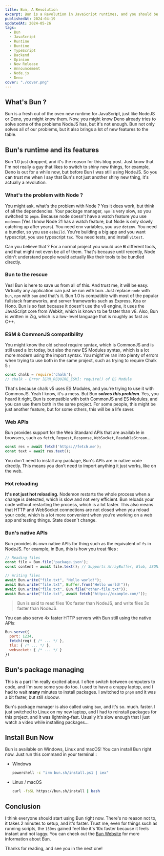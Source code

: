 ```yaml
---
title: Bun, A Revolution
excerpt: Bun is a Revolution in JavaScript runtimes, and you should be excited. Here's why.
publishedAt: 2024-04-19
updatedAt: 2024-05-26
tags:
  - Bun
  - JavaScript
  - Runtime
  - Buntime
  - TypeScript
  - Backend
  - Opinion
  - New Release
  - Announcement
  - Node.js
  - Deno
cover: "./cover.png"
---
```


## What's Bun ?

Bun is a fresh out of the oven new runtime for JavaScript, just like NodeJS or Deno, you might know them. Now, you might know Deno already tries to solve some of the problems NodeJS has, but it's not enough. Bun not only solves all of our problems, but it also brings a lot of new features to the table.

## Bun's runtime and its features

Bun 1.0 just dropped, and it's the reason for this blog post. Just know that I'm not really a guy that likes to switch to shiny new things, for example, Deno is out for a while now, but before Bun I was still using NodeJS. So you can trust me when I say that Bun's not just another shiny new thing, it's actually a revolution.

### What's the problem with Node ?

You might ask, what's the problem with Node ? Yes it does work, but think of all the dependencies. Your package manager, `npm` is very slow, so you switched to `pnpm`. Because node doesn't have a watch feature you use `nodemon` (Yes I know Node 21 has a watch feature, but Node is only slowly catching up after years). You need env variables, you use `dotenv`. You need a bundler, so you use `esbuild`. You're building a big app and you want typescript, you use typescript `tsc`. You need tests, and install `vitest`.

Can you believe that ? For a normal project you would use **6** different tools, and that might not even be all of them. That's because until recently, Node didn't understand people would actually like their tools to be bundled directly.

### Bun to the rescue

Yes! Bun is here to save us from all of this. And trust me, it will be easy. Virtually any application can just be run with bun. Just replace `node` with `bun`, `npm` with `bun` and that's it. Bun 1.0 is compatible with most of the popular fullstack frameworks, and server frameworks such as Express, Koa or Hono. Bun is so fast because it doesn't use the v8 engine, it uses the JavaScript core from Webkit, which is known to be faster than v8. Also, Bun is written in Zig, which is a low-level language that is roughly as fast as C++.

<!-- ![Fullstack frameworks working with Bun]($assets/blog/bun-a-revolution/frameworks.png 'Frameworks list') -->

### ESM & CommonJS compatibility

You might know the old school require syntax, which is CommonJS and is still used a lot today, but also the new ES Modules syntax, which is a lot more modern using the import syntax. You might've ran into plenty of errors when trying to use both in the same project, such as trying to require Chalk 5 :

```js
const chalk = require('chalk');
// chalk - Error [ERR_REQUIRE_ESM]: require() of ES Module
```

That's because chalk v5 uses ES Modules, and you're trying to use it with CommonJS. Yeah I know, it's a mess. But Bun ***solves this problem***. Yes, you heard it right, Bun is compatible with both CommonJS and ES Modules, and you can use them both in the same project. For some people, this might be just another feature, but for some others, this will be a life saver.

### Web APIs

Bun provides support for the Web Standard APIs that are availab le in browsers, such as `fetch`, `Request`, `Response`, `WebSocket`, `ReadableStream`...

```javascript
const res = await fetch('https://fetch.me');
const text = await res.text();
```

You don't need to install any package, Bun's APIs are in native code directly. This means you don't need to import anything it just works, like on the web.

### Hot reloading

**It's not just hot reloading.** Nodemon restarts the whole process when a change is detected, which is slow and not very efficient. Bun reloads your code without restarting the process, which is a lot faster. This also means that HTTP and WebSocket connections are not closed when you reload your code, which is a lot more convenient when you're working on a web app and testing things. State doesn´t change.

### Bun's native APIs

Bun provides its own native APIs for thing such as the equivalent of `fs` in NodeJS. For example, in Bun, this is how you treat files :

```js
// Reading files
const file = Bun.file('package.json');
const content = await file.text(); // Supports ArrayBuffer, Blob, JSON...

// Writing files
await Bun.write("file.txt", "Hello world!");
await Bun.write("file.txt", Buffer.from("Hello world!"));
await Bun.write("file.txt", Bun.file("other-file.txt"));
await Bun.write("file.txt", await fetch("https://example.com/"));
```

> Bun is said to read files 10x faster than NodeJS, and write files 3x faster than NodeJS.

You can also serve 4x faster HTTP servers with Bun still using the native APIs: 

```js
Bun.serve({
  port: 1234,
  fetch(req) { /* ... */ },
  tls: { /* ... */ },
  websocket: { /* ... */ }
})
```

## Bun's package managing

This is a part I'm really excited about. I often switch between computers to code, and I'm sure some you do too. I used to have a crappy laptop, and I had to wait **many** minutes to install packages. I switched to `pnpm` and it was a bit faster, but still slooow.

Bun's package manager is also called using `bun`, and it's so. much. faster. I just switched to Linux on my new laptop, and I had to reinstall packages for this project, and it was lightning-fast. Usually it's slow enough that I just watch a video while installing packages...

<!-- ![Installing speeds with Bun vs other package managers]($assets/blog/bun-a-revolution/installing.png 'Installation speeds') -->

## Install Bun Now

Bun is available on Windows, Linux and macOS! You can install Bun right now. Just run this command in your terminal :

- Windows
  
  ```bash
  powershell -c "irm bun.sh/install.ps1 | iex"
  ```

- Linux / macOS

  ```bash
  curl -fsSL https://bun.sh/install | bash
  ```

## Conclusion

I think everyone should start using Bun right now. There's no reason not to, it takes 2 minutes to setup, and it's faster. Trust me, even for things such as running scripts, the `150ms` gained feel like it's 10x faster because it feels instant and not laggy. You can check out the [Bun Website](https://bun.sh/) for more information about Bun.

Thanks for reading, and see you in the next one!